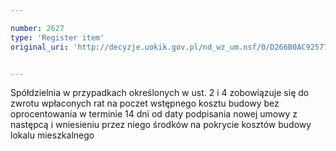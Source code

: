 ```yaml
---

number: 2627
type: 'Register item'
original_uri: 'http://decyzje.uokik.gov.pl/nd_wz_um.nsf/0/D266B0AC92577F21C125792E003E5027?OpenDocument'


---
```


Spółdzielnia w przypadkach określonych w ust. 2 i 4 zobowiązuje się do zwrotu wpłaconych rat na poczet wstępnego kosztu budowy bez oprocentowania w terminie 14 dni od daty podpisania nowej umowy z następcą i wniesieniu przez niego środków na pokrycie kosztów budowy lokalu mieszkalnego
